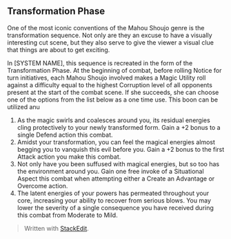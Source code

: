 ## Transformation Phase

One of the most iconic conventions of the Mahou Shoujo genre is the transformation sequence. Not only are they an excuse to have a visually interesting cut scene, but they also serve to give the viewer a visual clue that things are about to get exciting.

In [SYSTEM NAME], this sequence is recreated in the form of the Transformation Phase. At the beginning of combat, before rolling Notice for turn initiatives, each Mahou Shoujo involved makes a Magic Utility roll against a difficulty equal to the highest Corruption level of all opponents present at the start of the combat scene. If she succeeds, she can choose one of the options from the list below as a one time use. This boon can be utilized anu

1. As the magic swirls and coalesces around you, its residual energies cling protectively to your newly transformed form. Gain a +2 bonus to a single Defend action this combat. 
2. Amidst your transformation, you can feel the magical energies almost begging you to vanquish this evil before you. Gain a +2 bonus to the first Attack action you make this combat.
3. Not only have you been suffused with magical energies, but so too has the environment around you. Gain one free invoke of a Situational Aspect this combat when attempting either a Create an Advantage or Overcome action.
4. The latent energies of your powers has permeated throughout your core, increasing your ability to recover from serious blows. You may lower the severity of a single consequence you have received during this combat from Moderate to Mild. 


> Written with [StackEdit](https://stackedit.io/).
<!--stackedit_data:
eyJoaXN0b3J5IjpbMTUxNzE4OTIwMSw1MjI5MzQyNzAsMTYzNz
U3MTA0Niw5NzI2NzY4MTIsMTAwNTE3NzM1NiwtNTM2MjI4NzU1
LC0xODY5OTg1NTgyLC01MzM5NTUyMV19
-->